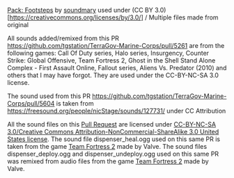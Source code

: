 [Pack: Footsteps](https://freesound.org/people/soundmary/packs/7395/)  by [soundmary](https://freesound.org/people/soundmary/) used under (CC BY 3.0)[https://creativecommons.org/licenses/by/3.0/] / Multiple files made from original

All sounds added/remixed from this PR https://github.com/tgstation/TerraGov-Marine-Corps/pull/5261 are from the following games:
Call Of Duty series, Halo series, Insurgency, Counter Strike: Global Offensive, Team Fortress 2, Ghost in the Shell Stand Alone Complex - First Assault Online, Fallout series, Aliens Vs. Predator (2010) and others that I may have forgot.
They are used under the CC-BY-NC-SA 3.0 license.

The sound used from this PR https://github.com/tgstation/TerraGov-Marine-Corps/pull/5604 is taken from https://freesound.org/people/nicStage/sounds/127731/ under CC Attribution

All the sound files on this [Pull Request](https://github.com/tgstation/TerraGov-Marine-Corps/pull/11203) are licensed under [CC-BY-NC-SA 3.0/Creative Commons Attribution-NonCommercial-ShareAlike 3.0 United States license](https://creativecommons.org/licenses/by-nc-sa/3.0/us/).
The sound file dispenser_heal.ogg used on this same PR is taken from the game [Team Fortress 2](https://store.steampowered.com/app/440/Team_Fortress_2/) made by Valve.
The sound files dispenser_deploy.ogg and dispenser_undeploy.ogg used on this same PR was remixed from audio files from the game [Team Fortress 2](https://store.steampowered.com/app/440/Team_Fortress_2/) made by Valve.
